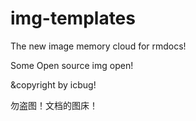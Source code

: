 # img-templates
The new image memory cloud for rmdocs!

Some Open source img open!

&copyright by icbug!

勿盗图！文档的图床！
